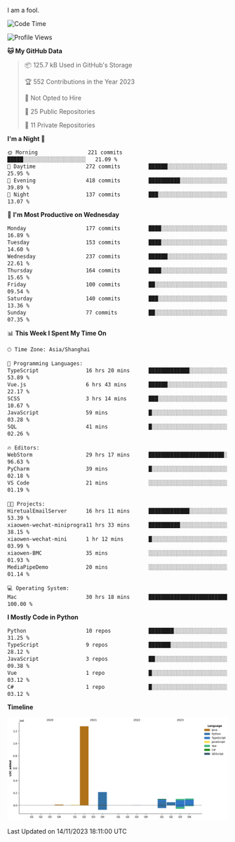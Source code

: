 I am a fool.

<!--START_SECTION:waka-->
![Code Time](http://img.shields.io/badge/Code%20Time-887%20hrs%2010%20mins-blue)

![Profile Views](http://img.shields.io/badge/Profile%20Views-4-blue)

**🐱 My GitHub Data** 

> 📦 125.7 kB Used in GitHub's Storage 
 > 
> 🏆 552 Contributions in the Year 2023
 > 
> 🚫 Not Opted to Hire
 > 
> 📜 25 Public Repositories 
 > 
> 🔑 11 Private Repositories 
 > 
**I'm a Night 🦉** 

```text
🌞 Morning                221 commits         █████░░░░░░░░░░░░░░░░░░░░   21.09 % 
🌆 Daytime                272 commits         ██████░░░░░░░░░░░░░░░░░░░   25.95 % 
🌃 Evening                418 commits         ██████████░░░░░░░░░░░░░░░   39.89 % 
🌙 Night                  137 commits         ███░░░░░░░░░░░░░░░░░░░░░░   13.07 % 
```
📅 **I'm Most Productive on Wednesday** 

```text
Monday                   177 commits         ████░░░░░░░░░░░░░░░░░░░░░   16.89 % 
Tuesday                  153 commits         ████░░░░░░░░░░░░░░░░░░░░░   14.60 % 
Wednesday                237 commits         ██████░░░░░░░░░░░░░░░░░░░   22.61 % 
Thursday                 164 commits         ████░░░░░░░░░░░░░░░░░░░░░   15.65 % 
Friday                   100 commits         ██░░░░░░░░░░░░░░░░░░░░░░░   09.54 % 
Saturday                 140 commits         ███░░░░░░░░░░░░░░░░░░░░░░   13.36 % 
Sunday                   77 commits          ██░░░░░░░░░░░░░░░░░░░░░░░   07.35 % 
```


📊 **This Week I Spent My Time On** 

```text
🕑︎ Time Zone: Asia/Shanghai

💬 Programming Languages: 
TypeScript               16 hrs 20 mins      █████████████░░░░░░░░░░░░   53.89 % 
Vue.js                   6 hrs 43 mins       ██████░░░░░░░░░░░░░░░░░░░   22.17 % 
SCSS                     3 hrs 14 mins       ███░░░░░░░░░░░░░░░░░░░░░░   10.67 % 
JavaScript               59 mins             █░░░░░░░░░░░░░░░░░░░░░░░░   03.28 % 
SQL                      41 mins             █░░░░░░░░░░░░░░░░░░░░░░░░   02.26 % 

🔥 Editors: 
WebStorm                 29 hrs 17 mins      ████████████████████████░   96.63 % 
PyCharm                  39 mins             █░░░░░░░░░░░░░░░░░░░░░░░░   02.18 % 
VS Code                  21 mins             ░░░░░░░░░░░░░░░░░░░░░░░░░   01.19 % 

🐱‍💻 Projects: 
HiretualEmailServer      16 hrs 11 mins      █████████████░░░░░░░░░░░░   53.39 % 
xiaowen-wechat-miniprogra11 hrs 33 mins      ██████████░░░░░░░░░░░░░░░   38.15 % 
xiaowen-wechat-mini      1 hr 12 mins        █░░░░░░░░░░░░░░░░░░░░░░░░   03.99 % 
xiaowen-BMC              35 mins             ░░░░░░░░░░░░░░░░░░░░░░░░░   01.93 % 
MediaPipeDemo            20 mins             ░░░░░░░░░░░░░░░░░░░░░░░░░   01.14 % 

💻 Operating System: 
Mac                      30 hrs 18 mins      █████████████████████████   100.00 % 
```

**I Mostly Code in Python** 

```text
Python                   10 repos            ████████░░░░░░░░░░░░░░░░░   31.25 % 
TypeScript               9 repos             ███████░░░░░░░░░░░░░░░░░░   28.12 % 
JavaScript               3 repos             ██░░░░░░░░░░░░░░░░░░░░░░░   09.38 % 
Vue                      1 repo              █░░░░░░░░░░░░░░░░░░░░░░░░   03.12 % 
C#                       1 repo              █░░░░░░░░░░░░░░░░░░░░░░░░   03.12 % 
```



**Timeline**

![Lines of Code chart](https://raw.githubusercontent.com/VeejaLiu/VeejaLiu/master/assets/bar_graph.png)


 Last Updated on 14/11/2023 18:11:00 UTC
<!--END_SECTION:waka-->
